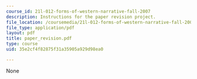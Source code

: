 ```yaml
---
course_id: 21l-012-forms-of-western-narrative-fall-2007
description: Instructions for the paper revision project.
file_location: /coursemedia/21l-012-forms-of-western-narrative-fall-2007/35e2cf4f82875f31a35905a929d98ea0_paper_revision.pdf
file_type: application/pdf
layout: pdf
title: paper_revision.pdf
type: course
uid: 35e2cf4f82875f31a35905a929d98ea0

---
```

None